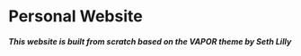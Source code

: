 # Personal Website

##### This website is built from scratch based on the VAPOR theme by Seth Lilly
